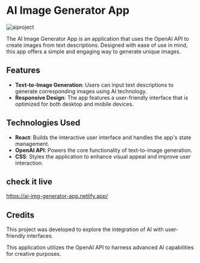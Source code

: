 
# AI Image Generator App

![aiproject](https://github.com/margaritaherazo/ai-img-generator-app/assets/143548777/768dcf7f-e814-437b-8ab8-10edb792ba08)


The AI Image Generator App is an application that uses the OpenAI API to create images from text descriptions. Designed with ease of use in mind, this app offers a simple and engaging way to generate unique images.

## Features

- **Text-to-Image Generation**: Users can input text descriptions to generate corresponding images using AI technology.
- **Responsive Design**: The app features a user-friendly interface that is optimized for both desktop and mobile devices.


## Technologies Used

- **React**: Builds the interactive user interface and handles the app's state management.
- **OpenAI API**: Powers the core functionality of text-to-image generation.
- **CSS**: Styles the application to enhance visual appeal and improve user interaction.

## check it live

 https://ai-img-generator-app.netlify.app/

## Credits

This project was developed to explore the integration of AI with user-friendly interfaces.

This application utilizes the OpenAI API to harness advanced AI capabilities for creative purposes.




